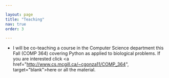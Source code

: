 ```yaml
---

layout: page
title: "Teaching"
nav: true
order: 3

---
```


* I will be co-teaching a course in the Computer Science department this Fall (COMP 364) covering Python as applied to biological problems. If you are interested click <a href="http://www.cs.mcgill.ca/~cgonza11/COMP_364", target="blank">here</a> or all the material. 
